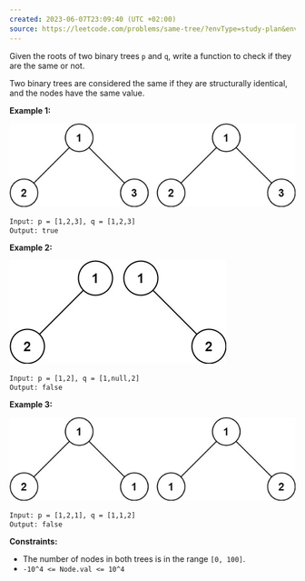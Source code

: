 ```yaml
---
created: 2023-06-07T23:09:40 (UTC +02:00)
source: https://leetcode.com/problems/same-tree/?envType=study-plan&envId=level-2&plan=leetcode-75
---
```

Given the roots of two binary trees `p` and `q`, write a function to check if they are the same or not.

Two binary trees are considered the same if they are structurally identical, and the nodes have the same value.

**Example 1:**

![img.png](img.png)

```
Input: p = [1,2,3], q = [1,2,3]
Output: true

```

**Example 2:**

![img_1.png](img_1.png)

```
Input: p = [1,2], q = [1,null,2]
Output: false

```

**Example 3:**

![img_2.png](img_2.png)

```
Input: p = [1,2,1], q = [1,1,2]
Output: false

```

**Constraints:**

-   The number of nodes in both trees is in the range `[0, 100]`.
-   `-10^4 <= Node.val <= 10^4`
